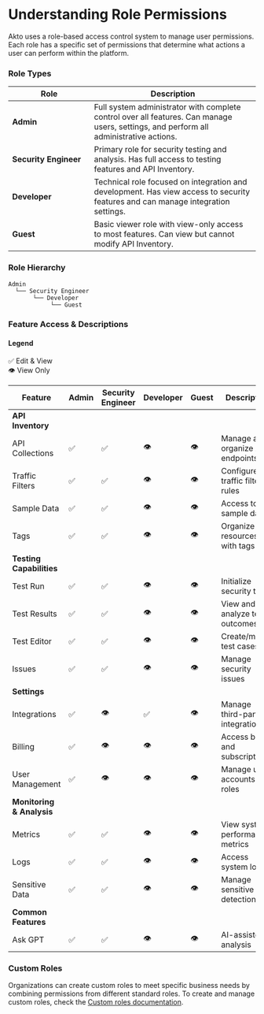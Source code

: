 # Understanding Role Permissions

Akto uses a role-based access control system to manage user permissions. Each role has a specific set of permissions that determine what actions a user can perform within the platform.

### Role Types

<table><thead><tr><th width="211">Role</th><th width="505">Description</th></tr></thead><tbody><tr><td><strong>Admin</strong></td><td>Full system administrator with complete control over all features. Can manage users, settings, and perform all administrative actions.</td></tr><tr><td><strong>Security Engineer</strong></td><td>Primary role for security testing and analysis. Has full access to testing features and API Inventory.</td></tr><tr><td><strong>Developer</strong></td><td>Technical role focused on integration and development. Has view access to security features and can manage integration settings.</td></tr><tr><td><strong>Guest</strong></td><td>Basic viewer role with view-only access to most features. Can view but cannot modify API Inventory.</td></tr></tbody></table>

### Role Hierarchy

```
Admin
  └── Security Engineer
       └── Developer
            └── Guest
```

### Feature Access & Descriptions

#### Legend

✅ Edit & View\
👁️ View Only

<table><thead><tr><th width="228">Feature</th><th>Admin</th><th width="147">Security Engineer</th><th>Developer</th><th width="76">Guest</th><th>Description</th></tr></thead><tbody><tr><td><strong>API Inventory</strong></td><td></td><td></td><td></td><td></td><td></td></tr><tr><td>API Collections</td><td>✅</td><td>✅</td><td>👁️</td><td>👁️</td><td>Manage and organize API endpoints</td></tr><tr><td>Traffic Filters</td><td>✅</td><td>✅</td><td>👁️</td><td>👁️</td><td>Configure API traffic filtering rules</td></tr><tr><td>Sample Data</td><td>✅</td><td>✅</td><td>👁️</td><td>👁️</td><td>Access to API sample data</td></tr><tr><td>Tags</td><td>✅</td><td>✅</td><td>👁️</td><td>👁️</td><td>Organize resources with tags</td></tr><tr><td><strong>Testing Capabilities</strong></td><td></td><td></td><td></td><td></td><td></td></tr><tr><td>Test Run</td><td>✅</td><td>✅</td><td>👁️</td><td>👁️</td><td>Initialize security tests</td></tr><tr><td>Test Results</td><td>✅</td><td>✅</td><td>👁️</td><td>👁️</td><td>View and analyze test outcomes</td></tr><tr><td>Test Editor</td><td>✅</td><td>✅</td><td>👁️</td><td>👁️</td><td>Create/modify test cases</td></tr><tr><td>Issues</td><td>✅</td><td>✅</td><td>👁️</td><td>👁️</td><td>Manage security issues</td></tr><tr><td><strong>Settings</strong></td><td></td><td></td><td></td><td></td><td></td></tr><tr><td>Integrations</td><td>✅</td><td>👁️</td><td>✅</td><td>👁️</td><td>Manage third-party integrations</td></tr><tr><td>Billing</td><td>✅</td><td>👁️</td><td>👁️</td><td>👁️</td><td>Access billing and subscription</td></tr><tr><td>User Management</td><td>✅</td><td>👁️</td><td>👁️</td><td>👁️</td><td>Manage user accounts and roles</td></tr><tr><td><strong>Monitoring &#x26; Analysis</strong></td><td></td><td></td><td></td><td></td><td></td></tr><tr><td>Metrics</td><td>✅</td><td>✅</td><td>👁️</td><td>👁️</td><td>View system performance metrics</td></tr><tr><td>Logs</td><td>✅</td><td>✅</td><td>👁️</td><td>👁️</td><td>Access system logs</td></tr><tr><td>Sensitive Data</td><td>✅</td><td>✅</td><td>👁️</td><td>👁️</td><td>Manage sensitive data detection</td></tr><tr><td><strong>Common Features</strong></td><td></td><td></td><td></td><td></td><td></td></tr><tr><td>Ask GPT</td><td>✅</td><td>✅</td><td>👁️</td><td>👁️</td><td>AI-assisted analysis</td></tr></tbody></table>

### Custom Roles

Organizations can create custom roles to meet specific business needs by combining permissions from different standard roles. To create and manage custom roles, check the [Custom roles documentation](custom-roles.md).
